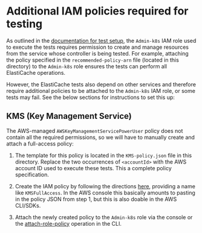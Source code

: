 # Additional IAM policies required for testing
As outlined in the 
[documentation for test setup](https://aws-controllers-k8s.github.io/community/dev-docs/testing/#iam-setup),
the `Admin-k8s` IAM role used to execute the tests requires permission to create and manage resources from the service whose controller
is being tested. For example, attaching the policy specified in the `recommended-policy-arn` file (located in this directory)
to the `Admin-k8s` role ensures the tests can perform all ElastiCache operations.

However, the ElastiCache tests also depend on other services and therefore require additional policies to be attached to
the `Admin-k8s` IAM role, or some tests may fail. See the below sections for instructions to set this up:


## KMS (Key Management Service)
The AWS-managed `AWSKeyManagementServicePowerUser` policy does not contain all the required permissions, so we will have
to manually create and attach a full-access policy:

1. The template for this policy is located in the `KMS-policy.json` file in this directory. Replace the two occurrences of
`<accountId>` with the AWS account ID used to execute these tests. This a complete policy specification.

2. Create the IAM policy by following the directions [here](https://docs.aws.amazon.com/IAM/latest/UserGuide/access_policies_create.html),
providing a name like `KMSFullAccess`. In the AWS console this basically amounts to pasting in
the policy JSON from step 1, but this is also doable in the AWS CLI/SDKs.

3. Attach the newly created policy to the `Admin-k8s` role via the console or the 
[attach-role-policy](https://docs.aws.amazon.com/cli/latest/reference/iam/attach-role-policy.html) operation in the CLI.



